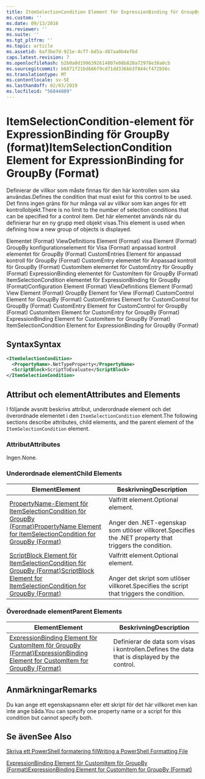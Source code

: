 ```yaml
---
title: ItemSelectionCondition Element för ExpressionBinding för GroupBy (Format) | Microsoft Docs
ms.custom: ''
ms.date: 09/13/2016
ms.reviewer: ''
ms.suite: ''
ms.tgt_pltfrm: ''
ms.topic: article
ms.assetid: 6af3be7d-921e-4cf7-bd5a-d87aa0b4efbd
caps.latest.revision: 7
ms.openlocfilehash: b2b0a0d1996392614807e08b820a72978e38a0cb
ms.sourcegitcommit: b6871f21bd666f9cd71dd336bb3f844cf472b56c
ms.translationtype: MT
ms.contentlocale: sv-SE
ms.lasthandoff: 02/03/2019
ms.locfileid: "56844809"
---
```

# <a name="itemselectioncondition-element-for-expressionbinding-for-groupby-format"></a><span data-ttu-id="8fcb5-102">ItemSelectionCondition-element för ExpressionBinding för GroupBy (format)</span><span class="sxs-lookup"><span data-stu-id="8fcb5-102">ItemSelectionCondition Element for ExpressionBinding for GroupBy (Format)</span></span>

<span data-ttu-id="8fcb5-103">Definierar de villkor som måste finnas för den här kontrollen som ska användas.</span><span class="sxs-lookup"><span data-stu-id="8fcb5-103">Defines the condition that must exist for this control to be used.</span></span> <span data-ttu-id="8fcb5-104">Det finns ingen gräns för hur många val av villkor som kan anges för ett kontrollobjekt.</span><span class="sxs-lookup"><span data-stu-id="8fcb5-104">There is no limit to the number of selection conditions that can be specified for a control item.</span></span> <span data-ttu-id="8fcb5-105">Det här elementet används när du definierar hur en ny grupp med objekt visas.</span><span class="sxs-lookup"><span data-stu-id="8fcb5-105">This element is used when defining how a new group of objects is displayed.</span></span>

<span data-ttu-id="8fcb5-106">Elementet (Format) ViewDefinitions Element (Format) visa Element (Format) GroupBy konfigurationselement för Visa (Format) anpassad kontroll elementet för GroupBy (Format) CustomEntries Element för anpassad kontroll för GroupBy (Format) CustomEntry elementet för Anpassad kontroll för GroupBy (Format) CustomItem elementet för CustomEntry för GroupBy (Format) ExpressionBinding elementet för CustomItem för GroupBy (Format) ItemSelectionCondition elementet för ExpressionBinding för GroupBy (Format)</span><span class="sxs-lookup"><span data-stu-id="8fcb5-106">Configuration Element (Format) ViewDefinitions Element (Format) View Element (Format) GroupBy Element for View (Format) CustomControl Element for GroupBy (Format) CustomEntries Element for CustomControl for GroupBy (Format) CustomEntry Element for CustomControl for GroupBy (Format) CustomItem Element for CustomEntry for GroupBy (Format) ExpressionBinding Element for CustomItem for GroupBy (Format) ItemSelectionCondition Element for ExpressionBinding for GroupBy (Format)</span></span>

## <a name="syntax"></a><span data-ttu-id="8fcb5-107">Syntax</span><span class="sxs-lookup"><span data-stu-id="8fcb5-107">Syntax</span></span>

```xml
<ItemSelectionCondition>
  <PropertyName>.NetTypeProperty</PropertyName>
  <ScriptBlock>ScriptToEvaluate</ScriptBlock>
</ItemSelectionCondition>
```

## <a name="attributes-and-elements"></a><span data-ttu-id="8fcb5-108">Attribut och element</span><span class="sxs-lookup"><span data-stu-id="8fcb5-108">Attributes and Elements</span></span>

<span data-ttu-id="8fcb5-109">I följande avsnitt beskrivs attribut, underordnade element och det överordnade elementet i den `ItemSelectionCondition` element.</span><span class="sxs-lookup"><span data-stu-id="8fcb5-109">The following sections describe attributes, child elements, and the parent element of the `ItemSelectionCondition` element.</span></span>

### <a name="attributes"></a><span data-ttu-id="8fcb5-110">Attribut</span><span class="sxs-lookup"><span data-stu-id="8fcb5-110">Attributes</span></span>

<span data-ttu-id="8fcb5-111">Ingen.</span><span class="sxs-lookup"><span data-stu-id="8fcb5-111">None.</span></span>

### <a name="child-elements"></a><span data-ttu-id="8fcb5-112">Underordnade element</span><span class="sxs-lookup"><span data-stu-id="8fcb5-112">Child Elements</span></span>

|<span data-ttu-id="8fcb5-113">Element</span><span class="sxs-lookup"><span data-stu-id="8fcb5-113">Element</span></span>|<span data-ttu-id="8fcb5-114">Beskrivning</span><span class="sxs-lookup"><span data-stu-id="8fcb5-114">Description</span></span>|
|-------------|-----------------|
|[<span data-ttu-id="8fcb5-115">PropertyName-Element för ItemSelectionCondition för GroupBy (Format)</span><span class="sxs-lookup"><span data-stu-id="8fcb5-115">PropertyName Element for ItemSelectionCondition for GroupBy (Format)</span></span>](./propertyname-element-for-itemselectioncondition-for-groupby-format.md)|<span data-ttu-id="8fcb5-116">Valfritt element.</span><span class="sxs-lookup"><span data-stu-id="8fcb5-116">Optional element.</span></span><br /><br /> <span data-ttu-id="8fcb5-117">Anger den .NET-egenskap som utlöser villkoret.</span><span class="sxs-lookup"><span data-stu-id="8fcb5-117">Specifies the .NET property that triggers the condition.</span></span>|
|[<span data-ttu-id="8fcb5-118">ScriptBlock Element för ItemSelectionCondition för GroupBy (Format)</span><span class="sxs-lookup"><span data-stu-id="8fcb5-118">ScriptBlock Element for ItemSelectionCondition for GroupBy (Format)</span></span>](./scriptblock-element-for-itemselectioncondition-for-groupby-format.md)|<span data-ttu-id="8fcb5-119">Valfritt element.</span><span class="sxs-lookup"><span data-stu-id="8fcb5-119">Optional element.</span></span><br /><br /> <span data-ttu-id="8fcb5-120">Anger det skript som utlöser villkoret.</span><span class="sxs-lookup"><span data-stu-id="8fcb5-120">Specifies the script that triggers the condition.</span></span>|

### <a name="parent-elements"></a><span data-ttu-id="8fcb5-121">Överordnade element</span><span class="sxs-lookup"><span data-stu-id="8fcb5-121">Parent Elements</span></span>

|<span data-ttu-id="8fcb5-122">Element</span><span class="sxs-lookup"><span data-stu-id="8fcb5-122">Element</span></span>|<span data-ttu-id="8fcb5-123">Beskrivning</span><span class="sxs-lookup"><span data-stu-id="8fcb5-123">Description</span></span>|
|-------------|-----------------|
|[<span data-ttu-id="8fcb5-124">ExpressionBinding Element för CustomItem för GroupBy (Format)</span><span class="sxs-lookup"><span data-stu-id="8fcb5-124">ExpressionBinding Element for CustomItem for GroupBy (Format)</span></span>](./expressionbinding-element-for-customitem-for-groupby-format.md)|<span data-ttu-id="8fcb5-125">Definierar de data som visas i kontrollen.</span><span class="sxs-lookup"><span data-stu-id="8fcb5-125">Defines the data that is displayed by the control.</span></span>|

## <a name="remarks"></a><span data-ttu-id="8fcb5-126">Anmärkningar</span><span class="sxs-lookup"><span data-stu-id="8fcb5-126">Remarks</span></span>

<span data-ttu-id="8fcb5-127">Du kan ange ett egenskapsnamn eller ett skript för det här villkoret men kan inte ange båda.</span><span class="sxs-lookup"><span data-stu-id="8fcb5-127">You can specify one property name or a script for this condition but cannot specify both.</span></span>

## <a name="see-also"></a><span data-ttu-id="8fcb5-128">Se även</span><span class="sxs-lookup"><span data-stu-id="8fcb5-128">See Also</span></span>

[<span data-ttu-id="8fcb5-129">Skriva ett PowerShell formatering fil</span><span class="sxs-lookup"><span data-stu-id="8fcb5-129">Writing a PowerShell Formatting File</span></span>](./writing-a-powershell-formatting-file.md)

[<span data-ttu-id="8fcb5-130">ExpressionBinding Element för CustomItem för GroupBy (Format)</span><span class="sxs-lookup"><span data-stu-id="8fcb5-130">ExpressionBinding Element for CustomItem for GroupBy (Format)</span></span>](./expressionbinding-element-for-customitem-for-groupby-format.md)

